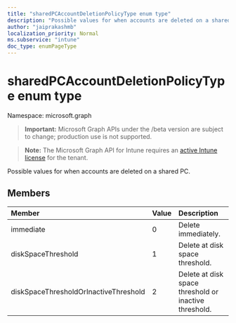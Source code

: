 ```yaml
---
title: "sharedPCAccountDeletionPolicyType enum type"
description: "Possible values for when accounts are deleted on a shared PC."
author: "jaiprakashmb"
localization_priority: Normal
ms.subservice: "intune"
doc_type: enumPageType
---
```


# sharedPCAccountDeletionPolicyType enum type

Namespace: microsoft.graph

> **Important:** Microsoft Graph APIs under the /beta version are subject to change; production use is not supported.

> **Note:** The Microsoft Graph API for Intune requires an [active Intune license](https://go.microsoft.com/fwlink/?linkid=839381) for the tenant.

Possible values for when accounts are deleted on a shared PC.

## Members
|Member|Value|Description|
|:---|:---|:---|
|immediate|0|Delete immediately.|
|diskSpaceThreshold|1|Delete at disk space threshold.|
|diskSpaceThresholdOrInactiveThreshold|2|Delete at disk space threshold or inactive threshold.|